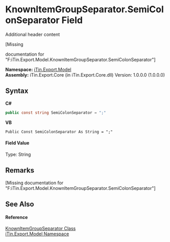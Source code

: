# KnownItemGroupSeparator.SemiColonSeparator Field
Additional header content 

\[Missing <summary> documentation for "F:iTin.Export.Model.KnownItemGroupSeparator.SemiColonSeparator"\]

**Namespace:**&nbsp;<a href="ef57ffcc-e95e-b212-5a46-9aa6f5a3511f">iTin.Export.Model</a><br />**Assembly:**&nbsp;iTin.Export.Core (in iTin.Export.Core.dll) Version: 1.0.0.0 (1.0.0.0)

## Syntax

**C#**<br />
``` C#
public const string SemiColonSeparator = ";"
```

**VB**<br />
``` VB
Public Const SemiColonSeparator As String = ";"
```


#### Field Value
Type: String

## Remarks
\[Missing <remarks> documentation for "F:iTin.Export.Model.KnownItemGroupSeparator.SemiColonSeparator"\]

## See Also


#### Reference
<a href="ca05fe36-dd35-714b-8205-13c0a81dad46">KnownItemGroupSeparator Class</a><br /><a href="ef57ffcc-e95e-b212-5a46-9aa6f5a3511f">iTin.Export.Model Namespace</a><br />